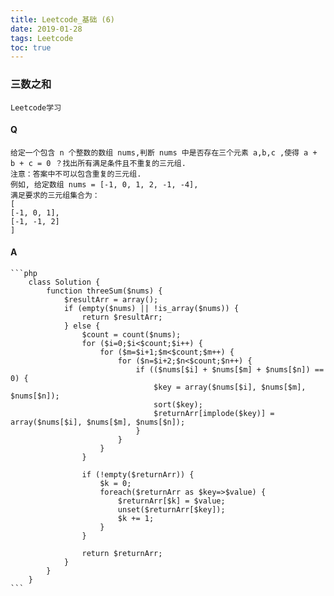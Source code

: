```yaml
---
title: Leetcode_基础 (6)
date: 2019-01-28
tags: Leetcode
toc: true
---
```


### 三数之和
    Leetcode学习

<!-- more -->

#### Q
    给定一个包含 n 个整数的数组 nums,判断 nums 中是否存在三个元素 a,b,c ,使得 a + b + c = 0 ？找出所有满足条件且不重复的三元组.
    注意：答案中不可以包含重复的三元组.
    例如, 给定数组 nums = [-1, 0, 1, 2, -1, -4],
    满足要求的三元组集合为：
    [
    [-1, 0, 1],
    [-1, -1, 2]
    ]

#### A
    ```php
        class Solution {
            function threeSum($nums) {
                $resultArr = array();
                if (empty($nums) || !is_array($nums)) {
                    return $resultArr;
                } else {
                    $count = count($nums);
                    for ($i=0;$i<$count;$i++) {
                        for ($m=$i+1;$m<$count;$m++) {
                            for ($n=$i+2;$n<$count;$n++) {
                                if (($nums[$i] + $nums[$m] + $nums[$n]) == 0) {
                                    $key = array($nums[$i], $nums[$m], $nums[$n]);
                                    sort($key);
                                    $returnArr[implode($key)] = array($nums[$i], $nums[$m], $nums[$n]);
                                }
                            }
                        }
                    }
                    
                    if (!empty($returnArr)) {
                        $k = 0;
                        foreach($returnArr as $key=>$value) {
                            $returnArr[$k] = $value;
                            unset($returnArr[$key]);
                            $k += 1;
                        }
                    }
                    
                    return $returnArr;
                }
            }
        }
    ```
